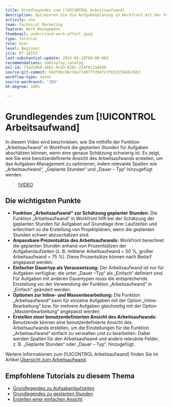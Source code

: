 ```yaml
---
title: Grundlegendes zum [!UICONTROL Arbeitsaufwand]
description: Optimieren Sie die Aufgabenplanung in Workfront mit der Funktion „Arbeitsaufwand“, die anpassbare Schätzungen der geplanten Stunden, Inline- und Massenbearbeitungen sowie benutzerdefinierte Ansichten ermöglicht und so für ein effizientes Projekt-Management sorgt.
activity: use
team: Technical Marketing
feature: Work Management
thumbnail: understand-work-effort.jpeg
type: Tutorial
role: User
level: Beginner
jira: KT-10153
last-substantial-update: 2024-05-29T00:00:00Z
recommendations: noDisplay,catalog
exl-id: 71ed10b8-4801-4cd3-828c-334f6c3a86d8
source-git-commit: bbdf99c6bc1be714077fd94fc3f8325394de36b3
workflow-type: tm+mt
source-wordcount: '283'
ht-degree: 100%

---
```


# Grundlegendes zum [!UICONTROL Arbeitsaufwand]

In diesem Video wird beschrieben, wie Sie mithilfe der Funktion „Arbeitsaufwand“ in Workfront die geplanten Stunden für Aufgaben abschätzen können, wenn eine genaue Schätzung schwierig ist.
Es zeigt, wie Sie eine benutzerdefinierte Ansicht des Arbeitsaufwands erstellen, um das Aufgaben-Management zu optimieren, indem relevante Spalten wie „Arbeitsaufwand“, „Geplante Stunden“ und „Dauer – Typ“ hinzugefügt werden.

>[!VIDEO](https://video.tv.adobe.com/v/3429446/?quality=12&learn=on&enablevpops=1)

## Die wichtigsten Punkte

* **Funktion „Arbeitsaufwand“ zur Schätzung geplanter Stunden:** Die Funktion „Arbeitsaufwand“ in Workfront hilft bei der Schätzung der geplanten Stunden für Aufgaben auf Grundlage ihrer Laufzeiten und erleichtert so die Erstellung von Projektplänen, wenn die geplanten Stunden schwer abzuschätzen sind. 
* **Anpassbare Prozentsätze des Arbeitsaufwands:** Workfront berechnet die geplanten Stunden anhand von Prozentsätzen der Aufgabenlaufzeiten (z. B. mittlerer Arbeitsaufwand = 50 %, großer Arbeitsaufwand = 75 %). Diese Prozentsätze können nach Bedarf angepasst werden. 
* **Einfacher Dauertyp als Voraussetzung:** Der Arbeitsaufwand ist nur für Aufgaben verfügbar, die unter „Dauer –Typ“ als „Einfach“ definiert sind. Für Aufgaben mit anderen Dauertypen muss die entsprechende Einstellung vor der Verwendung der Funktion „Arbeitsaufwand“ in „Einfach“ geändert werden. 
* **Optionen zur Inline- und Massenbearbeitung:** Die Funktion „Arbeitsaufwand“ kann für einzelne Aufgaben mit der Option „Inline-Bearbeitung“ bzw. für mehrere Aufgaben gleichzeitig mit der Option „Massenbearbeitung“ angepasst werden. 
* **Erstellen einer benutzerdefinierten Ansicht des Arbeitsaufwands:** Benutzende können eine benutzerdefinierte Ansicht des Arbeitsaufwands erstellen, um die Einstellungen für die Funktion „Arbeitsaufwand“ einfach zu verwalten und zu bearbeiten. Dabei werden Spalten für den Arbeitsaufwand und andere relevante Felder, z. B. „Geplante Stunden“ oder „Dauer – Typ“, hinzugefügt. 


Weitere Informationen zum [!UICONTROL Arbeitsaufwand] finden Sie im Artikel [Übersicht zum Arbeitsaufwand](https://experienceleague.adobe.com/docs/workfront/using/manage-work/tasks/task-information/work-effort.html?lang=de).


## Empfohlene Tutorials zu diesem Thema

* [Grundlegendes zu Aufgabenlaufzeiten](/help/manage-work/tasks/understand-task-durations.md)
* [Grundlegendes zu geplanten Stunden](/help/manage-work/tasks/understand-planned-hours.md)
* [Erstellen einer einfachen Ansicht](/help/reporting/basic-reporting/create-a-basic-view.md)
